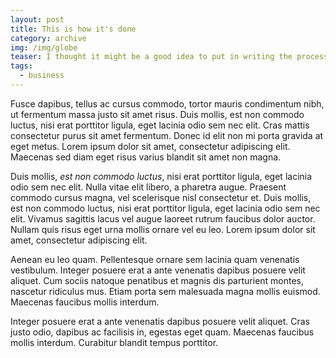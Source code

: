 ```yaml
---
layout: post
title: This is how it's done
category: archive
img: /img/globe
teaser: I thought it might be a good idea to put in writing the process that I follow when working on projects
tags:
  - business
---
```

Fusce dapibus, tellus ac cursus commodo, tortor mauris condimentum nibh, ut fermentum massa justo sit amet risus. Duis mollis, est non commodo luctus, nisi erat porttitor ligula, eget lacinia odio sem nec elit. Cras mattis consectetur purus sit amet fermentum. Donec id elit non mi porta gravida at eget metus. Lorem ipsum dolor sit amet, consectetur adipiscing elit. Maecenas sed diam eget risus varius blandit sit amet non magna.

Duis mollis, *est non commodo luctus*, nisi erat porttitor ligula, eget lacinia odio sem nec elit. Nulla vitae elit libero, a pharetra augue. Praesent commodo cursus magna, vel scelerisque nisl consectetur et. Duis mollis, est non commodo luctus, nisi erat porttitor ligula, eget lacinia odio sem nec elit. Vivamus sagittis lacus vel augue laoreet rutrum faucibus dolor auctor. Nullam quis risus eget urna mollis ornare vel eu leo. Lorem ipsum dolor sit amet, consectetur adipiscing elit.

Aenean eu leo quam. Pellentesque ornare sem lacinia quam venenatis vestibulum. Integer posuere erat a ante venenatis dapibus posuere velit aliquet. Cum sociis natoque penatibus et magnis dis parturient montes, nascetur ridiculus mus. Etiam porta sem malesuada magna mollis euismod. Maecenas faucibus mollis interdum.

Integer posuere erat a ante venenatis dapibus posuere velit aliquet. Cras justo odio, dapibus ac facilisis in, egestas eget quam. Maecenas faucibus mollis interdum. Curabitur blandit tempus porttitor.
